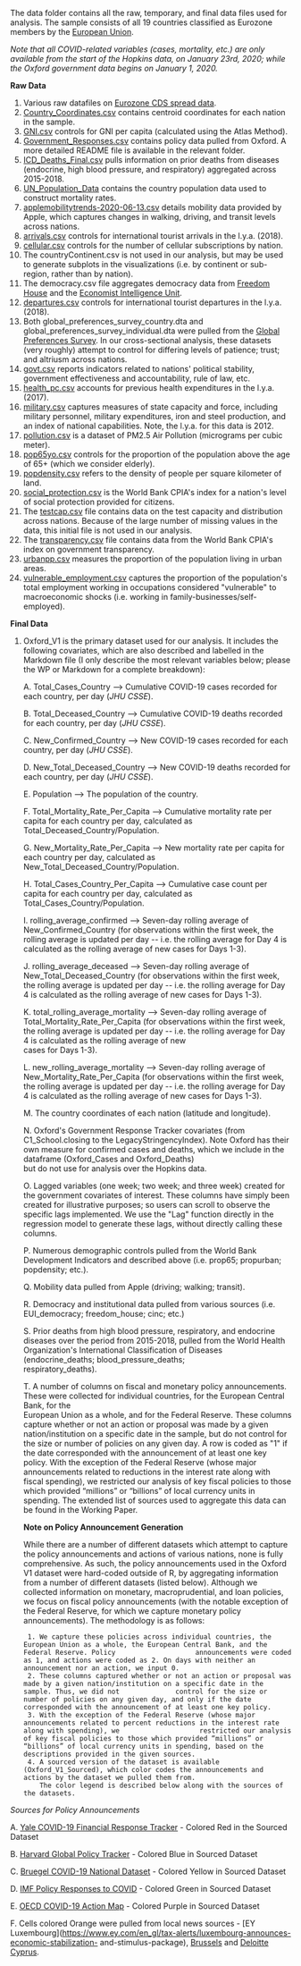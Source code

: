 The data folder contains all the raw, temporary, and final data files used for analysis. The sample consists of all 19 countries classified as Eurozone members by the [European Union](https://europa.eu/european-union/about-eu/euro/which-countries-use-euro_en).

*Note that all COVID-related variables (cases, mortality, etc.) are only available from the start of the Hopkins data, on January 23rd, 2020; while the Oxford government data begins on January 1, 2020.*

**Raw Data**

1. Various raw datafiles on [Eurozone CDS spread data](https://github.com/snairdesai/COVID_Dominance/tree/master/spreads_data).
2. [Country_Coordinates.csv](https://developers.google.com/public-data/docs/canonical/countries_csv) contains centroid coordinates for each nation in the sample.
3. [GNI.csv](https://data.worldbank.org/indicator/NY.GNP.PCAP.CD?view=chart) controls for GNI per capita (calculated using the Atlas Method).
4. [Government_Responses.csv](https://www.bsg.ox.ac.uk/research/research-projects/coronavirus-government-response-tracker) contains policy data pulled from Oxford. A more detailed README file is available in the relevant folder.
5. [ICD_Deaths_Final.csv](https://www.who.int/classifications/icd/icdonlineversions/en/) pulls information on prior deaths from diseases (endocrine, high blood pressure, and respiratory) aggregated across 2015-2018.
6. [UN_Population_Data](https://population.un.org/wpp/Download/Standard/Population/) contains the country population data used to construct mortality rates.
7. [applemobilitytrends-2020-06-13.csv](https://www.apple.com/covid19/mobility) details mobility data provided by Apple, which captures changes in walking, driving, and transit levels across nations.
8. [arrivals.csv](https://data.worldbank.org/indicator/ST.INT.ARVL) controls for international tourist arrivals in the l.y.a. (2018).
9. [cellular.csv](https://data.worldbank.org/indicator/IT.CEL.SETS.P2?start=1960) controls for the number of cellular subscriptions by nation.
10. The countryContinent.csv is not used in our analysis, but may be used to generate subplots in the visualizations (i.e. by continent or sub-region, rather than by nation).
11. The democracy.csv file aggregates democracy data from [Freedom House](https://freedomhouse.org/countries/freedom-world/scores) and the [Economist Intelligence Unit](https://www.eiu.com/topic/democracy-index?&zid=democracyindex2019&utm_source=blog&utm_medium=blog&utm_name=democracyindex2019&utm_term=democracyindex2019&utm_content=top_link).
12. [departures.csv](https://data.worldbank.org/indicator/ST.INT.DPRT) controls for international tourist departures in the l.y.a. (2018).
13. Both global_preferences_survey_country.dta and global_preferences_survey_individual.dta were pulled from the [Global Preferences Survey](https://www.briq-institute.org/global-preferences/downloads). In our cross-sectional analysis, these datasets (very roughly) attempt to control for differing levels of patience; trust; and altriusm across nations.
14. [govt.csv](https://info.worldbank.org/governance/wgi/Home/Documents) reports indicators related to nations' political stability, government effectiveness and accountability, rule of law, etc.
15. [health_pc.csv](https://data.worldbank.org/indicator/SH.XPD.CHEX.PC.CD?view=chart) accounts for previous health expenditures in the l.y.a. (2017).
16. [military.csv](https://correlatesofwar.org/data-sets/national-material-capabilities) captures measures of state capacity and force, including military personnel, military expenditures, iron and steel production, and an index of national capabilities. Note, the l.y.a. for this data is 2012.
17. [pollution.csv](https://data.worldbank.org/indicator/EN.ATM.PM25.MC.M3?view=chart) is a dataset of PM2.5 Air Pollution (micrograms per cubic meter).
18. [pop65yo.csv](https://data.worldbank.org/indicator/SP.POP.65UP.TO.ZS) controls for the proportion of the population above the age of 65+ (which we consider elderly).
19. [popdensity.csv](https://data.worldbank.org/indicator/EN.POP.DNST) refers to the density of people per square kilometer of land.
20. [social_protection.csv](https://data.worldbank.org/indicator/IQ.CPA.PROT.XQ?view=chart) is the World Bank CPIA's index for a nation's level of social protection provided for citizens.
21. The [testcap.csv](https://raw.githubusercontent.com/owid/covid-19-data/master/public/data/testing/covid-testing-all-observations.csv) file contains data on the test capacity and distribution across nations. Because of the large number of missing values in the data, this initial file is not used in our analysis.
22. The [transparency.csv](https://data.worldbank.org/indicator/IQ.CPA.TRAN.XQ) file contains data from the World Bank CPIA's index on government transparency.
23. [urbanpp.csv](https://data.worldbank.org/indicator/SP.URB.TOTL.in.zs) measures the proportion of the population living in urban areas.
24. [vulnerable_employment.csv](https://data.worldbank.org/indicator/SL.EMP.VULN.ZS?view=chart) captures the proportion of the population's total employment working in occupations considered "vulnerable" to macroeconomic shocks (i.e. working in family-businesses/self-employed).

**Final Data**

1. Oxford_V1 is the primary dataset used for our analysis. It includes the following covariates, which are also described and labelled in the Markdown file (I only describe the most relevant variables below; please the WP or Markdown for a complete breakdown):

    A. Total_Cases_Country --> Cumulative COVID-19 cases recorded for each country, per day (*JHU CSSE*).
    
    B. Total_Deceased_Country --> Cumulative COVID-19 deaths recorded for each country, per day (*JHU CSSE*).
    
    C. New_Confirmed_Country --> New COVID-19 cases recorded for each country, per day (*JHU CSSE*).
    
    D. New_Total_Deceased_Country --> New COVID-19 deaths recorded for each country, per day (*JHU CSSE*).
    
    E. Population --> The population of the country.
    
    F. Total_Mortality_Rate_Per_Capita --> Cumulative mortality rate per capita for each country per day, calculated as    
       Total_Deceased_Country/Population.
       
    G. New_Mortality_Rate_Per_Capita --> New mortality rate per capita for each country per day, calculated as    
       New_Total_Deceased_Country/Population.
       
    H. Total_Cases_Country_Per_Capita --> Cumulative case count per capita for each country per day, calculated as      
       Total_Cases_Country/Population.
       
    I. rolling_average_confirmed --> Seven-day rolling average of New_Confirmed_Country (for observations within the first 
       week, the rolling average is updated per day -- i.e. the rolling average for Day 4 is calculated as the rolling average 
       of new cases for Days 1-3).
       
    J. rolling_average_deceased --> Seven-day rolling average of New_Total_Deceased_Country (for observations within the first 
       week, the rolling average is updated per day -- i.e. the rolling average for Day 4 is calculated as the rolling average 
       of new cases for Days 1-3).
       
    K. total_rolling_average_mortality --> Seven-day rolling average of Total_Mortality_Rate_Per_Capita (for observations
       within the first week, the rolling average is updated per day -- i.e. the rolling average for Day 4 is calculated as the rolling average of new     
       cases for Days 1-3).
       
    L. new_rolling_average_mortality --> Seven-day rolling average of New_Mortality_Rate_Per_Capita (for observations
       within the first week, the rolling average is updated per day -- i.e. the rolling average for Day 4 is calculated as the rolling average of new 
       cases for Days 1-3).
       
    M. The country coordinates of each nation (latitude and longitude).
    
    N. Oxford's Government Response Tracker covariates (from C1_School.closing to the LegacyStringencyIndex). Note Oxford has 
       their own measure for confirmed cases and deaths, which we include in the dataframe (Oxford_Cases and Oxford_Deaths)   
       but do not use for analysis over the Hopkins data.
       
    O. Lagged variables (one week; two week; and three week) created for the government covariates of interest. These columns 
       have simply been created for illustrative purposes; so users can scroll to observe the specific lags implemented. We          use the "Lag" function directly 
       in the regression model to generate these lags, without directly calling these columns.
       
    P. Numerous demographic controls pulled from the World Bank Development Indicators and described above (i.e. prop65; 
       propurban; popdensity; etc.).
       
    Q. Mobility data pulled from Apple (driving; walking; transit).
    
    R. Democracy and institutional data pulled from various sources (i.e. EUI_democracy; freedom_house; cinc; etc.)
    
    S. Prior deaths from high blood pressure, respiratory, and endocrine diseases over the period from 2015-2018, pulled from 
       the World Health Organization's International Classification of Diseases (endocrine_deaths; blood_pressure_deaths;     
       respiratory_deaths).
       
    T.  A number of columns on fiscal and monetary policy announcements. These were collected for individual countries, for the European Central Bank, for the      
        European Union as a whole, and for the Federal Reserve. These columns capture whether or not an action or proposal was made by a given nation/institution on         a specific date in the sample, but do not control for the size or number of policies on any given day. A row is coded as "1" if the date corresponded               with the announcement of at least one key policy. With the exception of the Federal Reserve (whose major announcements related to reductions in the interest         rate along with fiscal spending), we restricted our analysis of key fiscal policies to those which provided “millions” or “billions” of local currency units         in spending. The extended list of sources used to aggregate this data can be found in the Working Paper.
        
        
    **Note on Policy Announcement Generation**
     
     
     While there are a number of different datasets which attempt to capture the policy announcements and actions of various nations, none is fully comprehensive.      As such, the policy announcements used in the Oxford V1 dataset were hard-coded outside of R, by aggregating information from a number of different datasets        (listed below). Although we collected information on monetary, macroprudential, and loan policies, we focus on fiscal policy announcements (with the notable        exception of the Federal Reserve, for which we capture monetary policy announcements). The methodology is as follows: 
     
        1. We capture these policies across individual countries, the European Union as a whole, the European Central Bank, and the Federal Reserve. Policy                    announcements were coded as 1, and actions were coded as 2. On days with neither an announcement nor an action, we input 0.
        2. These columns captured whether or not an action or proposal was made by a given nation/institution on a specific date in the sample. Thus, we did not              control for the size or number of policies on any given day, and only if the date corresponded with the announcement of at least one key policy. 
        3. With the exception of the Federal Reserve (whose major announcements related to percent reductions in the interest rate along with spending), we                    restricted our analysis of key fiscal policies to those which provided “millions” or “billions” of local currency units in spending, based on the                  descriptions provided in the given sources.
        4. A sourced version of the dataset is available (Oxford_V1_Sourced), which color codes the announcements and actions by the dataset we pulled them from.
           The color legend is described below along with the sources of the datasets.
           
  *Sources for Policy Announcements*
  
  A. [Yale COVID-19 Financial Response Tracker](https://som.yale.edu/node/222278) - Colored Red in the Sourced Dataset
  
  B. [Harvard Global Policy Tracker](https://www.hbs.edu/covid-19-business-impact/Insights/Economic-and-Financial-Impacts/Global-Policy-Tracker) - Colored Blue in      Sourced Dataset
  
  C. [Bruegel COVID-19 National Dataset](https://www.bruegel.org/publications/datasets/covid-national-dataset/) - Colored Yellow in Sourced Dataset
  
  D. [IMF Policy Responses to COVID](https://www.imf.org/en/Topics/imf-and-covid19/Policy-Responses-to-COVID-19) - Colored Green in Sourced Dataset
  
  E. [OECD COVID-19 Action Map](https://oecd.github.io/OECD-covid-action-map/) - Colored Purple in Sourced Dataset
  
  F. Cells colored Orange were pulled from local news sources - [EY Luxembourg](https://www.ey.com/en_gl/tax-alerts/luxembourg-announces-economic-stabilization-        and-stimulus-package), [Brussels](https://1819.brussels/blog/covid-19-et-les-mesures-pour-soutenir-leconomie-bruxelloise-quoi-de-neuf) and [Deloitte Cyprus](https://www2.deloitte.com/cy/en/pages/about-deloitte/articles/cyprus-governmental-measures-to-tackiling-covid19.html).
  
  
